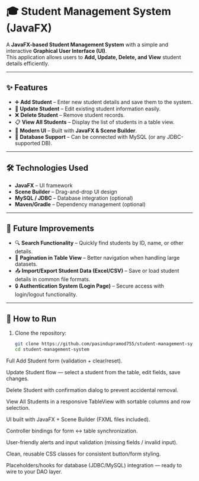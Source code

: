 # 🎓 Student Management System (JavaFX)

A **JavaFX-based Student Management System** with a simple and interactive **Graphical User Interface (UI)**.  
This application allows users to **Add, Update, Delete, and View** student details efficiently.

---

## ✨ Features

- ➕ **Add Student** – Enter new student details and save them to the system.  
- 📝 **Update Student** – Edit existing student information easily.  
- ❌ **Delete Student** – Remove student records.  
- 📋 **View All Students** – Display the list of students in a table view.  
- 🎨 **Modern UI** – Built with **JavaFX & Scene Builder**.  
- 💾 **Database Support** – Can be connected with MySQL (or any JDBC-supported DB).  

---

## 🛠️ Technologies Used
- **JavaFX** – UI framework  
- **Scene Builder** – Drag-and-drop UI design  
- **MySQL / JDBC** – Database integration (optional)  
- **Maven/Gradle** – Dependency management (optional)

---

## 📌 Future Improvements

- 🔍 **Search Functionality** – Quickly find students by ID, name, or other details.  
- 📑 **Pagination in Table View** – Better navigation when handling large datasets.  
- 📤 **Import/Export Student Data (Excel/CSV)** – Save or load student details in common file formats.  
- 🔒 **Authentication System (Login Page)** – Secure access with login/logout functionality.  


---

## 🚀 How to Run

1. Clone the repository:
   ```bash
   git clone https://github.com/pasindupramod755/student-management-system.git
   cd student-management-system

Full Add Student form (validation + clear/reset).

Update Student flow — select a student from the table, edit fields, save changes.

Delete Student with confirmation dialog to prevent accidental removal.

View All Students in a responsive TableView with sortable columns and row selection.

UI built with JavaFX + Scene Builder (FXML files included).

Controller bindings for form ↔ table synchronization.

User-friendly alerts and input validation (missing fields / invalid input).

Clean, reusable CSS classes for consistent button/form styling.

Placeholders/hooks for database (JDBC/MySQL) integration — ready to wire to your DAO layer.
